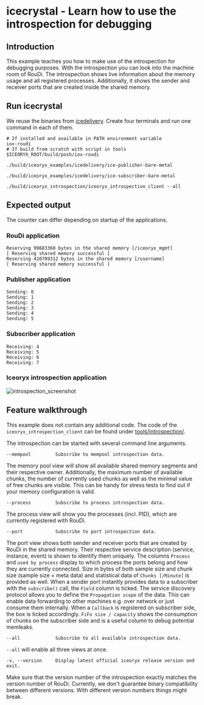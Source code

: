 # icecrystal - Learn how to use the introspection for debugging

## Introduction

This example teaches you how to make use of the introspection for debugging purposes. With the introspection you can 
look into the machine room of RouDi. The introspection shows live information about the memory usage and all
registered processes. Additionally, it shows the sender and receiver ports that are created inside the shared memory.

## Run icecrystal

We reuse the binaries from [icedelivery](../icedelivery/). Create four terminals and run one command in each of them.

    # If installed and available in PATH environment variable
    iox-roudi
    # If build from scratch with script in tools
    $ICEORYX_ROOT/build/posh/iox-roudi

    ./build/iceoryx_examples/icedelivery/ice-publisher-bare-metal

    ./build/iceoryx_examples/icedelivery/ice-subscriber-bare-metal

    ./build/iceoryx_introspection/iceoryx_introspection_client --all

## Expected output

The counter can differ depending on startup of the applications.

### RouDi application

    Reserving 99683360 bytes in the shared memory [/iceoryx_mgmt]
    [ Reserving shared memory successful ] 
    Reserving 410709312 bytes in the shared memory [/username]
    [ Reserving shared memory successful ] 

### Publisher application

    Sending: 0
    Sending: 1
    Sending: 2
    Sending: 3
    Sending: 4
    Sending: 5

### Subscriber application

    Receiving: 4
    Receiving: 5
    Receiving: 6
    Receiving: 7

### Iceoryx introspection application

![introspection_screenshot](https://user-images.githubusercontent.com/22388003/75041206-672feb80-54bc-11ea-8621-2acf95bf376e.png)

## Feature walkthrough

This example does not contain any additional code. The code of the `iceoryx_introspection_client` can be found under
[tools/introspection/](../../tools/introspection/).

The introspection can be started with several command line arguments.

    --mempool         Subscribe to mempool introspection data.

The memory pool view will show all available shared memory segments and their respective owner. Additionally, the 
maximum number of available chunks, the number of currently used chunks as well as the minimal value of free chunks
are visible. This can be handy for stress tests to find out if your memory configuration is valid.

    --process         Subscribe to process introspection data.

The process view will show you the processes (incl. PID), which are currently registered with RouDi.

    --port            Subscribe to port introspection data.

The port view shows both sender and receiver ports that are created by RouDi in the shared memory. Their respective
service description (service, instance, event) is shown to identify them uniquely. The columns `Process` and
`used by process` display to which process the ports belong and how they are currently connected. Size in bytes of
both sample size and chunk size (sample size + meta data) and statistical data of `Chunks [/Minute]` is provided as
well. When a sender port instantly provides data to a subscriber with the `subscribe()` call, the `Field` column is
ticked. The service discovery protocol allows you to define the `Propagation scope` of the data. This can enable
data forwarding to other machines e.g. over network or just consume them internally. When a `Callback` is
registered on subscriber side, the box is ticked accordingly. `FiFo size / capacity` shows the consumption of chunks
on the subscriber side and is a useful column to debug potential memleaks.

    --all             Subscribe to all available introspection data.

`--all` will enable all three views at once.

    -v, --version     Display latest official iceoryx release version and exit.

Make sure that the version number of the introspection exactly matches the version number of RouDi. Currently,
we don't guarantee binary compatibility between different versions. With different version numbers things might break.
